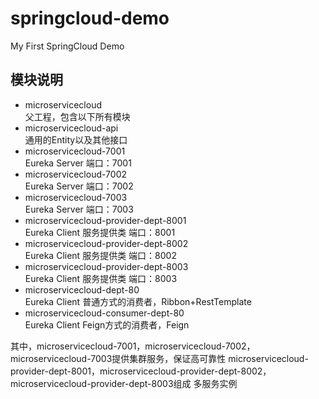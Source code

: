 # springcloud-demo
My First SpringCloud Demo
## 模块说明
   + microservicecloud  
   父工程，包含以下所有模块
   + microservicecloud-api  
   通用的Entity以及其他接口
   + microservicecloud-7001   
   Eureka Server 端口：7001
   + microservicecloud-7002   
   Eureka Server 端口：7002
   + microservicecloud-7003   
   Eureka Server 端口：7003
   + microservicecloud-provider-dept-8001   
   Eureka Client 服务提供类 端口：8001
   + microservicecloud-provider-dept-8002   
   Eureka Client 服务提供类 端口：8002
   + microservicecloud-provider-dept-8003   
   Eureka Client 服务提供类 端口：8003
   + microservicecloud-dept-80   
   Eureka Client 普通方式的消费者，Ribbon+RestTemplate
   + microservicecloud-consumer-dept-80   
   Eureka Client Feign方式的消费者，Feign
   
   其中，microservicecloud-7001，microservicecloud-7002，microservicecloud-7003提供集群服务，保证高可靠性
    microservicecloud-provider-dept-8001，microservicecloud-provider-dept-8002，microservicecloud-provider-dept-8003组成
    多服务实例
   